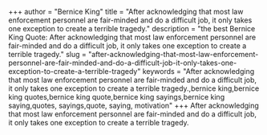 +++
author = "Bernice King"
title = "After acknowledging that most law enforcement personnel are fair-minded and do a difficult job, it only takes one exception to create a terrible tragedy."
description = "the best Bernice King Quote: After acknowledging that most law enforcement personnel are fair-minded and do a difficult job, it only takes one exception to create a terrible tragedy."
slug = "after-acknowledging-that-most-law-enforcement-personnel-are-fair-minded-and-do-a-difficult-job-it-only-takes-one-exception-to-create-a-terrible-tragedy"
keywords = "After acknowledging that most law enforcement personnel are fair-minded and do a difficult job, it only takes one exception to create a terrible tragedy.,bernice king,bernice king quotes,bernice king quote,bernice king sayings,bernice king saying,quotes, sayings,quote, saying, motivation"
+++
After acknowledging that most law enforcement personnel are fair-minded and do a difficult job, it only takes one exception to create a terrible tragedy.
